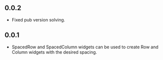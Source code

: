 ## 0.0.2

* Fixed pub version solving.

## 0.0.1

* SpacedRow and SpacedColumn widgets can be used to create Row and Column widgets with the desired spacing.

